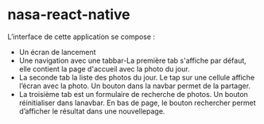 # nasa-react-native

L’interface de cette application se compose :

- Un écran de lancement
- Une navigation avec une tabbar-La première tab s'affiche par défaut, elle contient la page d'accueil avec la photo du jour.
- La seconde tab la liste des photos du jour. Le tap sur une cellule affiche l’écran avec la photo. Un bouton dans la navbar permet de la partager.
- La troisième tab est un formulaire de recherche de photos. Un bouton réinitialiser dans lanavbar. En bas de page, le bouton rechercher permet d’afficher le résultat dans une nouvellepage.